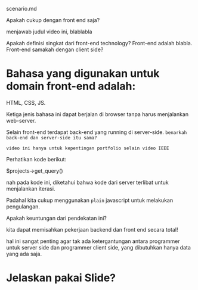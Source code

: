 scenario.md

Apakah cukup dengan front end saja?

menjawab judul video ini, 
blablabla

Apakah definisi singkat dari front-end technology?
Front-end adalah blabla.
Front-end samakah dengan client side?

# Bahasa yang digunakan untuk domain front-end adalah:
HTML, CSS, JS.

Ketiga jenis bahasa ini dapat berjalan di browser tanpa harus menjalankan web-server.

Selain front-end terdapat back-end yang running di server-side.
`benarkah back-end dan server-side itu sama?`

`video ini hanya untuk kepentingan portfolio selain video IEEE`


Perhatikan kode berikut:

$projects->get_query()

nah pada kode ini, diketahui bahwa kode dari server terlibat untuk menjalankan iterasi.

Padahal kita cukup menggunakan `plain` javascript untuk melakukan pengulangan.

Apakah keuntungan dari pendekatan ini?

kita dapat memisahkan pekerjaan backend dan front end secara total!

hal ini sangat penting agar tak ada ketergantungan antara programmer untuk server side dan programmer client side, yang dibutuhkan hanya data yang ada saja.

# Jelaskan pakai Slide?



